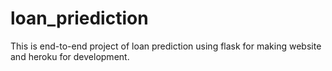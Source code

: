 # loan_priediction

This is end-to-end project of loan prediction using flask for making website and heroku for development.
